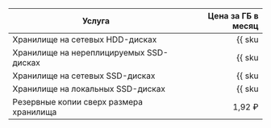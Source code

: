 | Услуга                                  | Цена за ГБ в месяц                                                          |
|-----------------------------------------|----------------------------------------------------------------------------:|
| Хранилище на сетевых HDD-дисках         | {{ sku|RUB|mdb.cluster.network-hdd.opensearch|month|string }}               |
| Хранилище на нереплицируемых SSD-дисках | {{ sku|RUB|mdb.cluster.network-ssd-nonreplicated.opensearch|month|string }} |
| Хранилище на сетевых SSD-дисках         | {{ sku|RUB|mdb.cluster.network-nvme.opensearch|month|string }}              |
| Хранилище на локальных SSD-дисках       | {{ sku|RUB|mdb.cluster.local-nvme.opensearch|month|string }}                |
| Резервные копии сверх размера хранилища | 1,92 ₽                                                                      |
